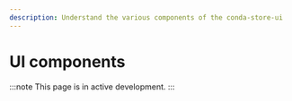 ```yaml
---
description: Understand the various components of the conda-store-ui
---
```


# UI components

:::note
This page is in active development.
:::
